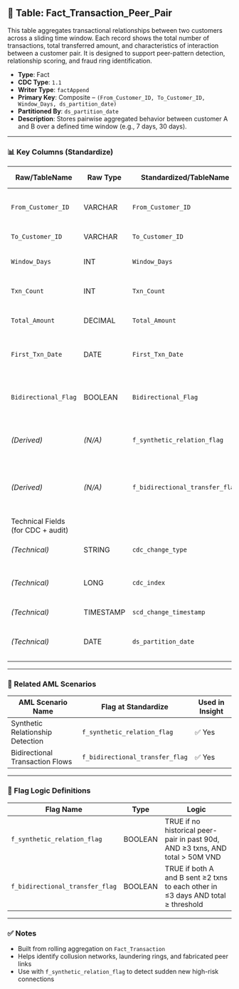 ## 📜 Table: Fact_Transaction_Peer_Pair

This table aggregates transactional relationships between two customers across a sliding time window. Each record shows the total number of transactions, total transferred amount, and characteristics of interaction between a customer pair. It is designed to support peer-pattern detection, relationship scoring, and fraud ring identification.

- **Type**: Fact  
- **CDC Type**: `1.1`  
- **Writer Type**: `factAppend`  
- **Primary Key**: Composite – `(From_Customer_ID, To_Customer_ID, Window_Days, ds_partition_date)`  
- **Partitioned By**: `ds_partition_date`  
- **Description**: Stores pairwise aggregated behavior between customer A and B over a defined time window (e.g., 7 days, 30 days).

---

### 📊 Key Columns (Standardize)

| Raw/TableName                    | Raw Type | Standardized/TableName            | Standardized Type | Description                                                                 | PK  | Note                                       |
|----------------------------------|----------|-----------------------------------|--------------------|-----------------------------------------------------------------------------|-----|--------------------------------------------|
| `From_Customer_ID`               | VARCHAR  | `From_Customer_ID`                | VARCHAR            | Customer who initiated the transactions                                     | ✅  | FK to `Dim_Customer`                       |
| `To_Customer_ID`                 | VARCHAR  | `To_Customer_ID`                  | VARCHAR            | Receiving customer                                                          | ✅  | FK to `Dim_Customer`                       |
| `Window_Days`                    | INT      | `Window_Days`                     | INT                | Time window in days (e.g., 7, 30)                                           | ✅  | Composite PK element                       |
| `Txn_Count`                      | INT      | `Txn_Count`                       | INT                | Number of transactions from A to B                                          |     | Derived via aggregation                    |
| `Total_Amount`                   | DECIMAL  | `Total_Amount`                    | DECIMAL            | Total amount transferred in window                                          |     | Used in flag logic                         |
| `First_Txn_Date`                 | DATE     | `First_Txn_Date`                  | DATE               | First transaction date in the window                                        |     | Time anchor                                |
| `Bidirectional_Flag`            | BOOLEAN  | `Bidirectional_Flag`              | BOOLEAN            | TRUE if both A→B and B→A transactions exist                                 |     | Behavioral indicator                       |
| *(Derived)*                      | *(N/A)*  | `f_synthetic_relation_flag`       | BOOLEAN            | TRUE if heavy transactions exist without prior history                      |     | AML scenario flag                          |
| *(Derived)*                      | *(N/A)*  | `f_bidirectional_transfer_flag`   | BOOLEAN            | TRUE if ≥2 txns in both directions within 3d and total exceeds threshold    |     | AML scenario flag                          |
|Technical Fields (for CDC + audit)|
| *(Technical)*                    | STRING   | `cdc_change_type`                 | STRING             | Always `'cdc_insert'` for CDC 1.1                                           |     | Append-only                                |
| *(Technical)*                    | LONG     | `cdc_index`                       | LONG               | Monotonically increasing ingestion index                                    |     | Checkpointing                             |
| *(Technical)*                    | TIMESTAMP| `scd_change_timestamp`            | TIMESTAMP          | Timestamp of record arrival                                                 |     |                                            |
| *(Technical)*                    | DATE     | `ds_partition_date`               | DATE               | Partition column (usually last Txn date)                                    | ✅  | Part of composite PK                       |

---

### 🚩 Related AML Scenarios

| AML Scenario Name                        | Flag at Standardize             | Used in Insight |
|-----------------------------------------|----------------------------------|------------------|
| Synthetic Relationship Detection         | `f_synthetic_relation_flag`      | ✅ Yes           |
| Bidirectional Transaction Flows          | `f_bidirectional_transfer_flag`  | ✅ Yes           |

---

### 🧠 Flag Logic Definitions

| Flag Name                         | Type    | Logic                                                                                  |
|----------------------------------|---------|----------------------------------------------------------------------------------------|
| `f_synthetic_relation_flag`      | BOOLEAN | TRUE if no historical peer-pair in past 90d, AND ≥3 txns, AND total > 50M VND         |
| `f_bidirectional_transfer_flag`  | BOOLEAN | TRUE if both A and B sent ≥2 txns to each other in ≤3 days AND total ≥ threshold      |

---

### ✅ Notes

- Built from rolling aggregation on `Fact_Transaction`  
- Helps identify collusion networks, laundering rings, and fabricated peer links  
- Use with `f_synthetic_relation_flag` to detect sudden new high-risk connections  
